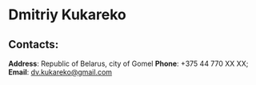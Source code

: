 # Dmitriy Kukareko

## Contacts:

**Address**: Republic of Belarus, city of Gomel
**Phone**: +375 44 770 XX XX;
**Email**: dv.kukareko@gmail.com

